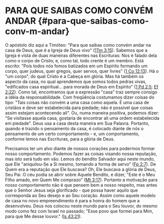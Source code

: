 # PARA QUE SAIBAS COMO CONVÉM ANDAR {#para-que-saibas-como-conv-m-andar}

O apóstolo diz aqui a Timóteo: &quot;Para que saibas como convém andar na casa de Deus, que é a Igreja de Deus vivo&quot; ([1Tm 3:15](http://bibliaonline.com.br/acf/1tm/3/15)). Sabemos que a Igreja é vista de duas maneiras diferentes nas Escrituras: Nos é falado dela como o corpo de Cristo; e, como tal, todo crente é um membro. Está escrito: &quot;Pois todos nós fomos batizados em um Espírito formando um corpo, quer judeus, quer gregos, quer servos, quer livres&quot; ([1 Co 12:13](http://bibliaonline.com.br/acf/1co/12/13)). Há o &quot;um corpo&quot;, do qual Cristo é a Cabeça em glória. Mas há também os aspecto da casa, no qual aprendemos que somos todos pedras vivas, &quot;edificados casa espiritual... para morada de Deus em Espírito&quot; ([1 Pd 2:5](http://bibliaonline.com.br/acf/1pe/2/5); [Ef 2:22](http://bibliaonline.com.br/acf/ef/2/22)). Como tal, encontramos que a expressão &quot;casa&quot; traz sempre consigo a idéia da responsabilidade. Com freqüência costumamos dizer coisas do tipo: &quot;Tais coisas não convém a uma casa como aquela. É uma casa de cristãos e deve ser estabelecida para piedade; não é possível que coisas assim estejam acontecendo ali&quot;. Ou, numa maneira positiva, podemos dizer: &quot;Se visitasse aquela casa, gostaria de encontrar ali uma ordem estabelecida em piedade&quot;. Deus usa a casa desta maneira em Sua Palavra. Portanto, quando é trazido o pensamento da casa, é colocado diante de nós o pensamento de um certo comportamento - e, um comportamento, conforme lemos nas Escrituras, para a glória de Deus.

Precisamos ter um alvo diante de nossos corações para podermos formar nosso comportamento. Podemos fazer as coisas visando nossa reputação, mas isto será tudo em vão. Lemos do bendito Salvador aqui neste mundo, que Ele &quot;aniquilou-Se a Si mesmo, tomando a forma de servo&quot; ([Fp 2:7](http://bibliaonline.com.br/acf/fp/2/7)). De Quem era a reputação que Ele buscava? Oh, Ele buscava a glória de Deus, Seu Pai. O céu podia se abrir sobre Aquele Bendito, e dizer, &quot;Este é o Meu Filho amado, em Quem Me comprazo&quot; ([Mt 3:17](http://bibliaonline.com.br/acf/mt/3/17)). Portanto a motivação para nosso comportamento não é que pensem bem a nosso respeito, mas antes que o Senhor Jesus seja glorificado - que possa haver aquilo que corresponda ao Seu desejo e ao Seu coração. Assim como aquele modelo de casa no novo empreendimento é para a honra do homem que a desenvolveu. Deus nos colocou neste mundo para o Seu louvor, do mesmo modo como fez com Israel no passado; &quot;Esse povo que formei para Mim, para que Me desse louvor.&quot; ([Is 43:21](http://bibliaonline.com.br/acf/is/43/21)).